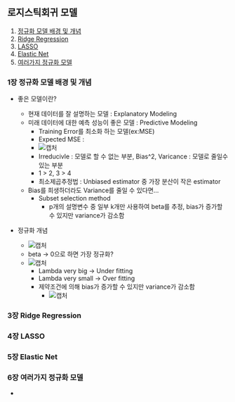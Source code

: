 ## 로지스틱회귀 모델
1. [정규화 모델 배경 및 개념](#1장-정규화-모델-배경)   
3. [Ridge Regression](#3장-Ridge-Regression)   
4. [LASSO](#4장-LASSO)
5. [Elastic Net](#5장-Elastic-Net)
6. [여러가지 정규화 모델](#6장-여러가지-정규화-모델)

### 1장 정규화 모델 배경 및 개념
- 좋은 모델이란?
  - 현재 데이터를 잘 설명하는 모델 : Explanatory Modeling
  - 미래 데이터에 대한 예측 성능이 좋은 모델 : Predictive Modeling
    - Training Error를 최소화 하는 모델(ex:MSE)
    - Expected MSE : 
    - ![캡처](https://user-images.githubusercontent.com/43491168/111698203-e6d3e980-8879-11eb-882a-1b657ad08dc9.PNG)
    - Irreducivle : 모델로 할 수 없는 부분, Bias^2, Varicance : 모델로 줄일수 있는 부분
    - 1 > 2, 3 > 4
    - 최소제곱추정법 : Unbiased estimator 중 가장 분산이 작은 estimator
  - Bias를 희생하더라도 Variance를 줄일 수 있다면...
    - Subset selection method
      - p개의 설명변수 중 일부 k개만 사용하여 beta를 추정, bias가 증가할 수 있지만 variance가 감소함

- 정규화 개념
  - ![캡처](https://user-images.githubusercontent.com/43491168/111699626-ba20d180-887b-11eb-90ea-d55a6db1b92a.PNG)
  - beta -> 0으로 하면 가장 정규화?
  - ![캡처](https://user-images.githubusercontent.com/43491168/111700089-43d09f00-887c-11eb-8e21-98ac6e1844be.PNG)
    - Lambda very big -> Under fitting
    - Lambda very small -> Over fitting
    - 제약조건에 의해 bias가 증가할 수 있지만 variance가 감소함
      - ![캡처](https://user-images.githubusercontent.com/43491168/111700370-a3c74580-887c-11eb-9941-1be928ba7875.PNG)
    


### 3장 Ridge Regression

### 4장 LASSO

### 5장 Elastic Net

### 6장 여러가지 정규화 모델
- 
